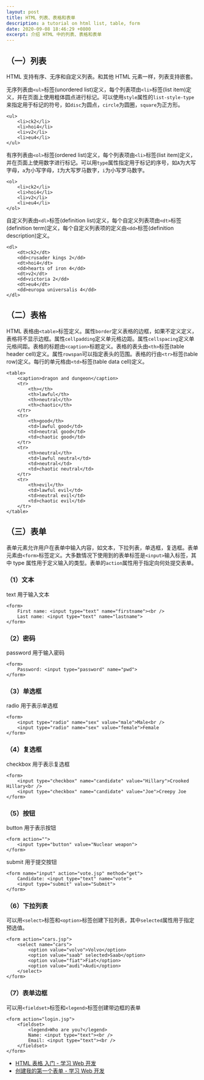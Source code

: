 ```yaml
---
layout: post
title: HTML 列表、表格和表单
description: a tutorial on html list, table, form
date: 2020-09-08 18:46:29 +0800
excerpt: 介绍 HTML 中的列表、表格和表单
---
```


## （一）列表

HTML 支持有序、无序和自定义列表。和其他 HTML 元素一样，列表支持嵌套。

无序列表由`<ul>`标签(unordered list)定义，每个列表项由`<li>`标签(list item)定义，并在页面上使用粗体圆点进行标记。可以使用`style`属性的`list-style-type`来指定用于标记的符号，如`disc`为圆点，`circle`为圆圈，`square`为正方形。

```
<ul>
    <li>ck2</li>
    <li>hoi4</li>
    <li>v2</li>
    <li>eu4</li>
</ul>
```

有序列表由`<ol>`标签(ordered list)定义，每个列表项由`<li>`标签(list item)定义，并在页面上使用数字进行标记。可以用`type`属性指定用于标记的序号，如`A`为大写字母，`a`为小写字母，`I`为大写罗马数字，`i`为小写罗马数字。

```
<ol>
    <li>ck2</li>
    <li>hoi4</li>
    <li>v2</li>
    <li>eu4</li>
</ol>
```

自定义列表由`<dl>`标签(definition list)定义，每个自定义列表项由`<dt>`标签(definition term)定义，每个自定义列表项的定义由`<dd>`标签(definition description)定义。

```
<dl>
    <dt>ck2</dt>
    <dd>crusader kings 2</dd>
    <dt>hoi4</dt>
    <dd>hearts of iron 4</dd>
    <dt>v2</dt>
    <dd>victoria 2</dd>
    <dt>eu4</dt>
    <dd>europa universalis 4</dd>
</dl>
```

## （二）表格

HTML 表格由`<table>`标签定义。属性`border`定义表格的边框，如果不定义定义，表格将不显示边框。属性`cellpadding`定义单元格边距。属性`cellspacing`定义单元格间距。表格的标题由`<caption>`标题定义。表格的表头由`<th>`标签(table header cell)定义。属性`rowspan`可以指定表头的范围。表格的行由`<tr>`标签(table row)定义。每行的单元格由`<td>`标签(table data cell)定义。

```
<table>
    <caption>dragon and dungeon</caption>
    <tr>
        <th></th>
        <th>lawful</th>
        <th>neutral</th>
        <th>chaotic</th>
    </tr>
    <tr>
        <th>good</th>
        <td>lawful good</td>
        <td>neutral good</td>
        <td>chaotic good</td>
    </tr>
    <tr>
        <th>neutral</th>
        <td>lawful neutral</td>
        <td>neutral</td>
        <td>chaotic neutral</td>
    </tr>
    <tr>
        <th>evil</th>
        <td>lawful evil</td>
        <td>neutral evil</td>
        <td>chaotic evil</td>
    </tr>
</table>
```

## （三）表单

表单元素允许用户在表单中输入内容，如文本，下拉列表，单选框，复选框。表单元素由`<form>`标签定义。大多数情况下使用到的表单标签是`<input>`输入标签，其中 type 属性用于定义输入的类型。表单的`action`属性用于指定向何处提交表单。

### （1）文本

text 用于输入文本

```
<form>
    First name: <input type="text" name="firstname"><br />
    Last name: <input type="text" name="lastname">
</form>
```

### （2）密码

password 用于输入密码

```
<form>
    Password: <input type="password" name="pwd">
</form>
``` 

### （3）单选框

radio 用于表示单选框

```
<form>
    <input type="radio" name="sex" value="male">Male<br />
    <input type="radio" name="sex" value="female">Female
</form>
```

### （4）复选框

checkbox 用于表示复选框

```
<form>
    <input type="checkbox" name="candidate" value="Hillary">Crooked Hillary<br />
    <input type="checkbox" name="candidate" value="Joe">Creepy Joe
</form>
```

### （5）按钮

button 用于表示按钮

```
<form action="">
    <input type="button" value="Nuclear weapon">
</form>
```

submit 用于提交按钮

```
<form name="input" action="vote.jsp" method="get">
    Candidate: <input type="text" name="vote">
    <input type="submit" value="Submit">
</form>
```

### （6）下拉列表

可以用`<select>`标签和`<option>`标签创建下拉列表，其中`selected`属性用于指定预选值。

```
<form action="cars.jsp">
    <select name="cars">
        <option value="volvo">Volvo</option>
        <option value="saab" selected>Saab</option>
        <option value="fiat">Fiat</option>
        <option value="audi">Audi</option>
    </select>
</form>
```

### （7）表单边框

可以用`<fieldset>`标签和`<legend>`标签创建带边框的表单

```
<form action="login.jsp">
    <fieldset>
        <legend>Who are you?</legend>
        Name: <input type="text"><br />
        Email: <input type="text"><br />
    </fieldset>
</form>
```

- [HTML 表格 入门 - 学习 Web 开发](https://developer.mozilla.org/zh-CN/docs/Learn/HTML/Tables/Basics)
- [创建我的第一个表单 - 学习 Web 开发](https://developer.mozilla.org/zh-CN/docs/Learn/Forms/Your_first_form)